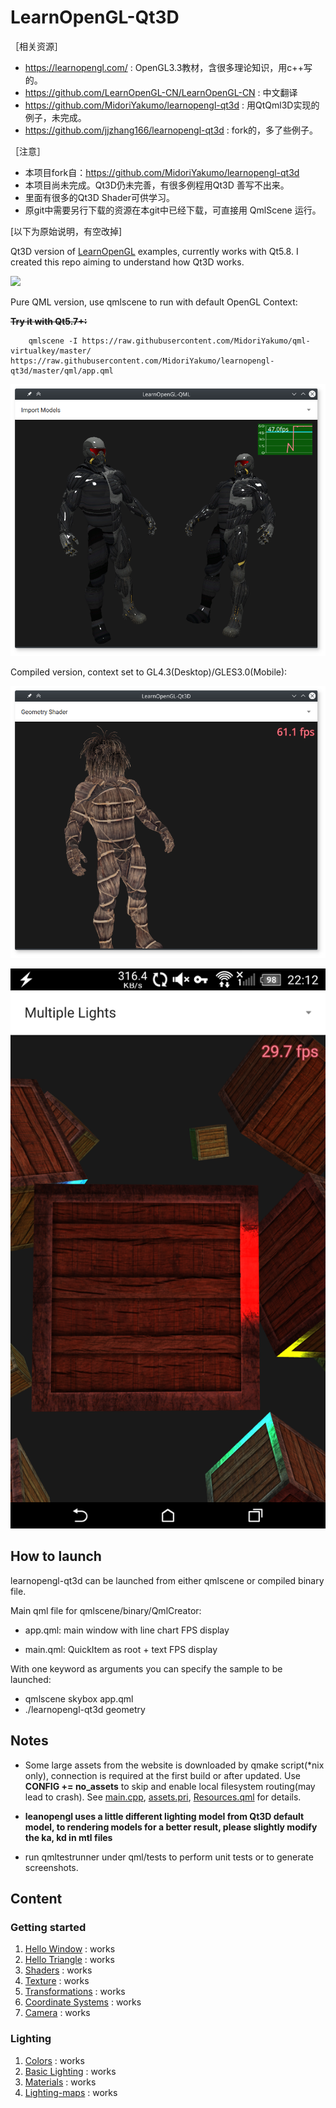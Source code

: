 LearnOpenGL-Qt3D
================

［相关资源］

- https://learnopengl.com/                          : OpenGL3.3教材，含很多理论知识，用c++写的。
- https://github.com/LearnOpenGL-CN/LearnOpenGL-CN  : 中文翻译
- https://github.com/MidoriYakumo/learnopengl-qt3d  : 用QtQml3D实现的例子，未完成。
- https://github.com/jjzhang166/learnopengl-qt3d    : fork的，多了些例子。

［注意］

- 本项目fork自：https://github.com/MidoriYakumo/learnopengl-qt3d
- 本项目尚未完成。Qt3D仍未完善，有很多例程用Qt3D 善写不出来。
- 里面有很多的Qt3D Shader可供学习。
- 原git中需要另行下载的资源在本git中已经下载，可直接用 QmlScene 运行。


[以下为原始说明，有空改掉]

Qt3D version of [LearnOpenGL](http://learnopengl.com/) examples, currently works with Qt5.8. I created this repo aiming to understand how Qt3D works.

![](doc/img/sc-qt3d-desktop.gif)

Pure QML version, use qmlscene to run with default OpenGL Context:

~~**Try it with Qt5.7+:**~~

```shell
	qmlscene -I https://raw.githubusercontent.com/MidoriYakumo/qml-virtualkey/master/ https://raw.githubusercontent.com/MidoriYakumo/learnopengl-qt3d/master/qml/app.qml
```

![](doc/img/ss-qml.png)

Compiled version, context set to GL4.3(Desktop)/GLES3.0(Mobile):

![](doc/img/ss-qt3d-desktop.png)

![](doc/img/ss-qt3d-android.png)

How to launch
-------------

learnopengl-qt3d can be launched from either qmlscene or compiled binary file.

Main qml file for qmlscene/binary/QmlCreator:

-	app.qml: main window with line chart FPS display

-	main.qml: QuickItem as root + text FPS display

With one keyword as arguments you can specify the sample to be launched:

-	qmlscene skybox app.qml
-	./learnopengl-qt3d geometry

Notes
-----

-	Some large assets from the website is downloaded by qmake script(\*nix only), connection is required at the first build or after updated. Use **CONFIG += no_assets** to skip and enable local filesystem routing(may lead to crash). See [main.cpp](./main.cpp), [assets.pri](./assets.pri), [Resources.qml](./qml/Components/Resources.qml) for details.

-	**leanopengl uses a little different lighting model from Qt3D default model, to rendering models for a better result, please slightly modify the ka, kd in mtl files**

-	run qmltestrunner under qml/tests to perform unit tests or to generate screenshots.

Content
-------

### Getting started

1.	[Hello Window](doc/Hello-Window.md) : works
2.	[Hello Triangle](doc/Hello-Triangle.md) : works
3.	[Shaders](doc/Shaders.md) : works
4.	[Texture](doc/Texture.md) : works
5.	[Transformations](doc/Transformations.md) : works
6.	[Coordinate Systems](doc/Coordinate-Systems.md) : works
7.	[Camera](doc/Camera.md) : works

### Lighting

1.	[Colors](doc/Colors.md) : works
2.	[Basic Lighting](doc/Basic-Lighting.md) : works
3.	[Materials](doc/Materials.md) : works
4.	[Lighting-maps](doc/Lighting-maps.md) : works


